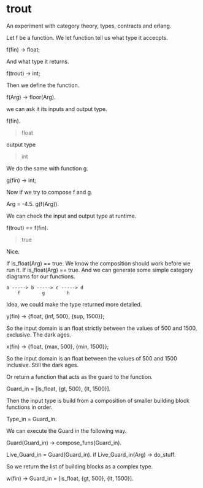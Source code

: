 # trout
An experiment with category theory, types, contracts and erlang.

Let f be a function.
We let function tell us what type it accecpts.

f(fin) -> float;

And what type it returns.

f(trout) -> int;

Then we define the function.

f(Arg) -> floor(Arg).

we can ask it its inputs and output type.

f(fin).

>  float

output type
  
>  int

We do the same with function g.

g(fin) -> int;

Now if we try to compose f and g.

Arg = -4.5.
g(f(Arg)).

We can check the input and output type at runtime. 

f(trout) == f(fin).
>  true

Nice. 

If is_float(Arg) == true.
We know the composition should work before we run it. 
If is_float(Arg) == true.
And we can generate some simple category diagrams for our functions. 

    a -----> b -----> c -----> d
        f        g        h

Idea, we could make the type returned more detailed. 

y(fin) -> 
  {float, {inf, 500}, {sup, 1500}};

So the input domain is an float strictly between the values of 500 and 1500, exclusive. The dark ages. 

x(fin) ->
  {float, {max, 500}, {min, 1500}};
  
So the input domain is an float between the values of 500 and 1500 inclusive. Still the dark ages. 

Or return a function that acts as the guard to the function. 

Guard_in = [is_float, {gt, 500}, {lt, 1500}]. 

Then the input type is build from a composition of smaller building block functions in order. 

Type_in = Guard_in. 

We can execute the Guard in the following way.

Guard(Guard_in) -> 
  compose_funs(Guard_in).

Live_Guard_in = Guard(Guard_in).
if Live_Guard_in(Arg) -> do_stuff. 

So we return the list of building blocks as a complex type. 

w(fin) -> Guard_in =  [is_float, {gt, 500}, {lt, 1500}]. 









